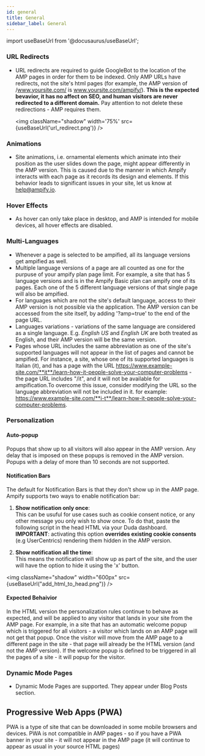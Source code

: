 ```yaml
---
id: general
title: General
sidebar_label: General
---
```

import useBaseUrl from '@docusaurus/useBaseUrl'; 

### URL Redirects
* URL redirects are required to guide GoogleBot to the location of the AMP pages in order for them to be indexed. Only AMP URLs have redirects, not the site's html pages (for example, the AMP version of /www.yoursite.com/ is www.yoursite.com/ampify/). __This is the expected bevavior, it has no affect on SEO, and human visitors are never redirected to a different domain.__ Pay attention to not delete these redirections - AMP requires them.

    <img className="shadow" width='75%' src={useBaseUrl('url_redirect.png')} />

### Animations
* Site animations, i.e. ornamental elements which animate into their position as the user slides down the page, might appear differently in the AMP version. This is caused due to the manner in which Ampify interacts with each page as it records its design and elements. If this behavior leads to significant issues in your site, let us know at help@ampify.io.
### Hover Effects
* As hover can only take place in desktop, and AMP is intended for mobile devices, all hover effects are disabled.
### Multi-Languages
* Whenever a page is selected to be ampified, all its language versions get ampified as well. 
* Multiple language versions of a page are all counted as one for the purpuse of your ampify plan page limit. For example, a site that has 5 language versions and is in the Ampify Basic plan can ampify one of its pages. Each one of the 5 different language versions of that single page will also be ampified.
* For languages which are not the site's default language, access to their AMP version is not possible via the application. The AMP version can be accessed from the site itself, by adding '?amp=true' to the end of the page URL.
* Languages variations - variations of the same language are considered as a single language. E.g. *English US* and *English UK* are both treated as English, and their AMP version will be the same version.
* Pages whose URL includes the same abbreviation as one of the site's supported languages will not appear in the list of pages and cannot be ampified. For instance, a site, whose one of its supported languages is Italian (it), and has a page with the URL https://www.example-site.com/**it**/learn-how-it-people-solve-your-computer-problems - the page URL includes "/it", and it will not be available for ampification.To overcome this issue, consider modifying the URL so the language abbreviation will not be included in it. for example: https://www.example-site.com/**i-t**/learn-how-it-people-solve-your-computer-problems.
### Personalization
#### Auto-popup 
Popups that show up to all visitors will also appear in the AMP version. Any delay that is imposed on these popups is removed in the AMP version. Popups with a delay of more than 10 seconds are not supported. 
#### Notification Bars
The default for Notification Bars is that they don't show up in the AMP page.  
Ampify supports two ways to enable notification bar:
1. __Show notification only once__:  
This can be usuful for use cases such as cookie consent notice, or any other message you only wish to show once. To do that, paste the following script in the head HTML via your Duda dashboard. __IMPORTANT__: activating this option __overrides existing cookie consents__ (e.g UserCentrics) rendering them hidden in the AMP version.
   
    <script> var amp_keep_notifications_only_once = true </script>
    
2. __Show notification all the time__:  
This means the notification will show up as part of the site, and the user will have the option to hide it using the 'x' button.

    <script> var amp_keep_notifications = true </script>  
<img className="shadow" width="600px" src={useBaseUrl("add_html_to_head.png")} />


#### Expected Behaivior 
In the HTML version the personalization rules continue to behave as expected, and will be applied to any visitor that lands in your site from the AMP page. For example, in a site that has an automatic welcome popup which is triggered for all visitors - a visitor which lands on an AMP page will not get that popup. Once the visitor will move from the AMP page to a different page in the site - that page will already be the HTML version (and not the AMP version). If the welcome popup is defined to be triggered in all the pages of a site - it will popup for the visitor.
### Dynamic Mode Pages
* Dynamic Mode Pages are supported. They appear under Blog Posts section.

## Progressive Web Apps (PWA)
PWA is a type of site that can be downloaded in some mobile browsers and devices. PWA is not compatible in AMP pages - so if you have a PWA banner in your site - it will not appear in the AMP page (it will continue to appear as usual in your source HTML pages)
